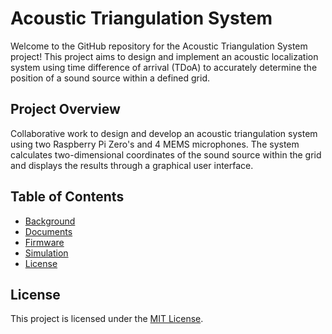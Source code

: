 # Acoustic Triangulation System
Welcome to the GitHub repository for the Acoustic Triangulation System project! This project aims to design and implement an acoustic localization system using time difference of arrival (TDoA) to accurately determine the position of a sound source within a defined grid.
## Project Overview
Collaborative work to design and develop an acoustic triangulation system using two Raspberry Pi Zero's and 4 MEMS microphones. The system calculates two-dimensional coordinates of the sound source within the grid and displays the results through a graphical user interface.
## Table of Contents
- [Background](https://github.com/BongaNjamela001/Acoustic-Triangulation-System/tree/main/BKG)
- [Documents](https://github.com/BongaNjamela001/Acoustic-Triangulation-System/tree/main/DOC)
- [Firmware](https://github.com/BongaNjamela001/Acoustic-Triangulation-System/tree/main/FRM)
- [Simulation](https://github.com/BongaNjamela001/Acoustic-Triangulation-System/tree/main/SIM)
- [License](#LICENSE)
## License
This project is licensed under the [MIT License](LICENSE).
